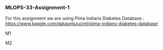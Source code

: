 ### MLOPS-33-Assignment-1

For this assignment we are using Pima Indians Diabetes Database : https://www.kaggle.com/datasets/uciml/pima-indians-diabetes-database

M1

M2